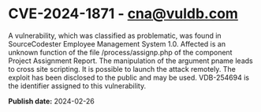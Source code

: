 # CVE-2024-1871 - cna@vuldb.com

A vulnerability, which was classified as problematic, was found in SourceCodester Employee Management System 1.0. Affected is an unknown function of the file /process/assignp.php of the component Project Assignment Report. The manipulation of the argument pname leads to cross site scripting. It is possible to launch the attack remotely. The exploit has been disclosed to the public and may be used. VDB-254694 is the identifier assigned to this vulnerability.

**Publish date:** 2024-02-26
